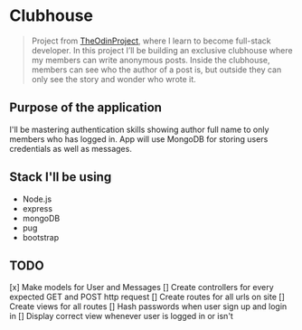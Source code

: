 # Clubhouse
> Project from [TheOdinProject](https://www.theodinproject.com/), where I learn to become full-stack developer.
In this project I’ll be building an exclusive clubhouse where my members can write anonymous posts. Inside the clubhouse, members can see who the author of a post is, but outside they can only see the story and wonder who wrote it.

## Purpose of the application
I'll be mastering authentication skills showing author full name to only members who has logged in. App will use MongoDB for storing users credentials as well as messages.

## Stack I'll be using 
- Node.js
- express
- mongoDB
- pug
- bootstrap

## TODO
[x] Make models for User and Messages
[] Create controllers for every expected GET and POST http request
[] Create routes for all urls on site
[] Create views for all routes
[] Hash passwords when user sign up and login in
[] Display correct view whenever user is logged in or isn't

